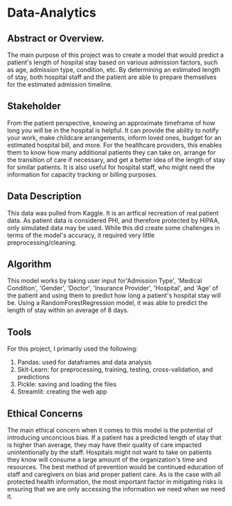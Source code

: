 # Data-Analytics

## Abstract or Overview. 
The main purpose of this project was to create a model that would predict a patient's length of hospital stay based on various admission factors, such as age, admission type, condition, etc. By determining an estimated length of stay, both hospital staff and the patient are able to prepare themselves for the estimated admission timeline.

## Stakeholder
From the patient perspective, knowing an approximate timeframe of how long you will be in the hospital is helpful. It can provide the ability to notify your work, make childcare arrangements, inform loved ones, budget for an estimated hospital bill, and more. For the healthcare providers, this enables them to know how many additional patients they can take on, arrange for the transition of care if necessary, and get a better idea of the length of stay for similar patients. It is also useful for hospital staff, who might need the information for capacity tracking or billing purposes.

## Data Description
This data was pulled from Kaggle. It is an artfical recreation of real patient data. As patient data is considered PHI, and therefore protected by HIPAA, only simulated data may be used. While this did create some challenges in terms of the model's accuracy, it required very little preprocessing/cleaning.

## Algorithm
This model works by taking user input for'Admission Type', 'Medical Condition', 'Gender', 'Doctor', 'Insurance Provider', 'Hospital', and 'Age' of the patient and using them to predict how long a patient's hospital stay will be. Using a RandomForestRegression model, it was able to predict the length of stay within an average of 8 days.

## Tools
For this project, I primarily used the following:
1. Pandas: used for dataframes and data analysis
2. Skit-Learn: for preprocessing, training, testing, cross-validation, and predictions
3. Pickle: saving and loading the files
4. Streamlit: creating the web app

## Ethical Concerns
The main ethical concern when it comes to this model is the potential of introducing unconcious bias. If a patient has a predicted length of stay that is higher than average, they may have their quality of care impacted unintentionally by the staff. Hospitals might not want to take on patients they know will consume a large amount of the organization's time and resources. The best method of prevention would be continued education of staff and caregivers on bias and proper patient care. As is the case with all protected health information, the most important factor in mitigating risks is ensuring that we are only accessing the information we need when we need it.

